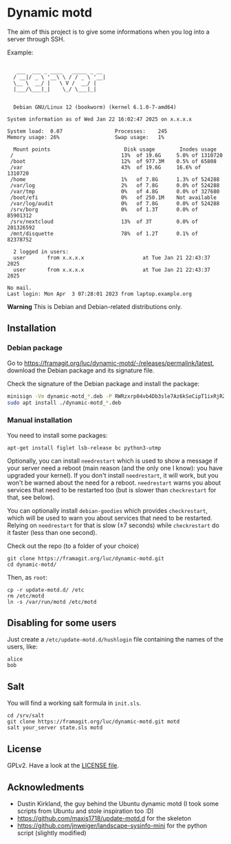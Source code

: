 # Dynamic motd

The aim of this project is to give some informations when you log into a server through SSH.

Example:

```

   ___  ___ _ ____   _____ _ __
  / __|/ _ \ '__\ \ / / _ \ '__|
  \__ \  __/ |   \ V /  __/ |
  |___/\___|_|    \_/ \___|_|


  Debian GNU/Linux 12 (bookworm) (kernel 6.1.0-7-amd64)

System information as of Wed Jan 22 16:02:47 2025 on x.x.x.x

System load:  0.07                 Processes:    245
Memory usage: 26%                  Swap usage:   1%

  Mount points                        Disk usage        Inodes usage
 /                                   13%  of 19.6G     5.0% of 1310720
 /boot                               12%  of 977.3M    0.5% of 65808
 /var                                43%  of 19.6G     16.6% of 1310720
 /home                               1%   of 7.8G      1.3% of 524288
 /var/log                            2%   of 7.8G      0.0% of 524288
 /var/tmp                            0%   of 4.8G      0.0% of 327680
 /boot/efi                           0%   of 250.1M    Not available
 /var/log/audit                      0%   of 7.8G      0.0% of 524288
 /srv/borg                           0%   of 1.3T      0.0% of 85901312
 /srv/nextcloud                      13%  of 3T        0.0% of 201326592
 /mnt/disquette                      78%  of 1.2T      0.1% of 82378752

  2 logged in users:
  user       from x.x.x.x                   at Tue Jan 21 22:43:37 2025
  user       from x.x.x.x                   at Tue Jan 21 22:43:37 2025

No mail.
Last login: Mon Apr  3 07:28:01 2023 from laptop.example.org
```

**Warning** This is Debian and Debian-related distributions only.

## Installation

### Debian package

Go to <https://framagit.org/luc/dynamic-motd/-/releases/permalink/latest>, download the Debian package and its signature file.

Check the signature of the Debian package and install the package:
```bash
minisign -Vm dynamic-motd_*.deb -P RWRzxrp04vb4Db3sle7Az6kSeCipT1ixRjRZPXdUUQuuwgi9UW81E+dx &&
sudo apt install ./dynamic-motd_*.deb
```

### Manual installation

You need to install some packages:

```
apt-get install figlet lsb-release bc python3-utmp
```

Optionally, you can install `needrestart` which is used to show a message if your server need a reboot (main reason (and the only one I know): you have upgraded your kernel).
If you don't install `needrestart`, it will work, but you won't be warned about the need for a reboot.
`needrestart` warns you about services that need to be restarted too (but is slower than `checkrestart` for that, see below).

You can optionally install `debian-goodies` which provides `checkrestart`, which will be used to warn you about services that need to be restarted. Relying on `needrestart` for that is slow (±7 seconds) while `checkrestart` do it faster (less than one second).

Check out the repo (to a folder of your choice)
```
git clone https://framagit.org/luc/dynamic-motd.git
cd dynamic-motd/
```

Then, as `root`:
```
cp -r update-motd.d/ /etc
rm /etc/motd
ln -s /var/run/motd /etc/motd
```

## Disabling for some users

Just create a `/etc/update-motd.d/hushlogin` file containing the names of the users, like:

```
alice
bob
```

## Salt

You will find a working salt formula in `init.sls`.

```
cd /srv/salt
git clone https://framagit.org/luc/dynamic-motd.git motd
salt your_server state.sls motd
```

## License

GPLv2. Have a look at the [LICENSE file](LICENSE).

## Acknowledments

- Dustin Kirkland, the guy behind the Ubuntu dynamic motd (I took some scripts from Ubuntu and stole inspiration too :D)
- https://github.com/maxis1718/update-motd.d for the skeleton
- https://github.com/jnweiger/landscape-sysinfo-mini for the python script (slightly modified)
